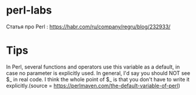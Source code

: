# perl-labs
 Статья про Perl :
 https://habr.com/ru/company/regru/blog/232933/
 
 
# Tips

In Perl, several functions and operators use this variable as a default, in case no parameter is explicitly used. In general, I'd say you should NOT see $_ in real code. I think the whole point of $_ is that you don't have to write it explicitly.(source = https://perlmaven.com/the-default-variable-of-perl)
